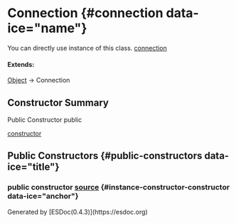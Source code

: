 </div>
<div class="self-detail detail">

Connection {#connection data-ice="name"}
==========

<div class="instance-docs" data-ice="instanceDocs">

<span>You can directly use instance of this class.</span> <span
data-ice="instanceDoc"><span>[connection](../../../variable/index.html#static-variable-connection)</span></span>

</div>

<div class="flat-list" data-ice="extendsChain">

#### Extends:

<div>

<span>[Object](https://developer.mozilla.org/en-US/docs/Web/JavaScript/Reference/Global_Objects/Object)</span>
→ Connection

</div>

</div>

</div>

<div data-ice="constructorSummary">

Constructor Summary
-------------------

Public Constructor <span class="access" data-ice="access">public</span>
<span class="override" data-ice="override"></span>
<div>

<span
data-ice="name"><span>[constructor](../../../class/src/hyperty/Connection.js~Connection.html#instance-constructor-constructor)</span></span>

</div>

<div>

</div>

</div>

<div data-ice="constructorDetails">

Public Constructors {#public-constructors data-ice="title"}
-------------------

<div class="detail" data-ice="detail">

### <span class="access" data-ice="access">public</span> <span data-ice="name">constructor</span> <span class="right-info"> <span data-ice="source"><span>[source](../../../file/src/hyperty/Connection.js.html#lineNumber31)</span></span> </span> {#instance-constructor-constructor data-ice="anchor"}

<div data-ice="properties">

</div>

</div>

</div>

</div>
Generated by [ESDoc<span
data-ice="esdocVersion">(0.4.3)</span>](https://esdoc.org)

